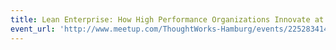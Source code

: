 ```yaml
---
title: Lean Enterprise: How High Performance Organizations Innovate at Scale
event_url: 'http://www.meetup.com/ThoughtWorks-Hamburg/events/225283414/'
---
```


